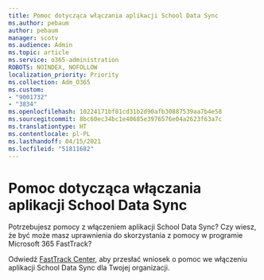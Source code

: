 ```yaml
---
title: Pomoc dotycząca włączania aplikacji School Data Sync
ms.author: pebaum
author: pebaum
manager: scotv
ms.audience: Admin
ms.topic: article
ms.service: o365-administration
ROBOTS: NOINDEX, NOFOLLOW
localization_priority: Priority
ms.collection: Adm_O365
ms.custom:
- "9001732"
- "3834"
ms.openlocfilehash: 10224171bf81cd31b2d90afb30887539aa7b4e58
ms.sourcegitcommit: 8bc60ec34bc1e40685e3976576e04a2623f63a7c
ms.translationtype: HT
ms.contentlocale: pl-PL
ms.lasthandoff: 04/15/2021
ms.locfileid: "51811682"
---
```

# <a name="help-enabling-school-data-sync"></a>Pomoc dotycząca włączania aplikacji School Data Sync

Potrzebujesz pomocy z włączeniem aplikacji School Data Sync? Czy wiesz, że być może masz uprawnienia do skorzystania z pomocy w programie Microsoft 365 FastTrack?

Odwiedź [FastTrack Center](https://www.microsoft.com/fasttrack), aby przesłać wniosek o pomoc we włączeniu aplikacji School Data Sync dla Twojej organizacji.
